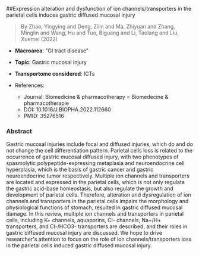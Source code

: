 ##Expression alteration and dysfunction of ion channels/transporters in the parietal cells induces gastric diffused mucosal injury

> By Zhao, Yingying and Deng, Zilin and Ma, Zhiyuan and Zhang, Minglin and Wang, Hu and Tuo, Biguang and Li, Taolang and Liu, Xuemei (2022)

- **Macroarea**: "GI tract disease"
- **Topic**: Gastric mucosal injury
- **Transportome considered**: ICTs

- References:
  - Journal: Biomedicine & pharmacotherapy = Biomedecine & pharmacotherapie
  - DOI: 10.1016/J.BIOPHA.2022.112660
  - PMID: 35276516

### Abstract

Gastric mucosal injuries include focal and diffused injuries, which do and do not change the cell differentiation pattern. Parietal cells loss is related to the occurrence of gastric mucosal diffused injury, with two phenotypes of spasmolytic polypeptide-expressing metaplasia and neuroendocrine cell hyperplasia, which is the basis of gastric cancer and gastric neuroendocrine tumor respectively. Multiple ion channels and transporters are located and expressed in the parietal cells, which is not only regulate the gastric acid-base homeostasis, but also regulate the growth and development of parietal cells. Therefore, alteration and dysregulation of ion channels and transporters in the parietal cells impairs the morphology and physiological functions of stomach, resulted in gastric diffused mucosal damage. In this review, multiple ion channels and transporters in parietal cells, including K+ channels, aquaporins, Cl- channels, Na+/H+ transporters, and Cl-/HCO3- transporters are described, and their roles in gastric diffused mucosal injury are discussed. We hope to drive researcher's attention to focus on the role of ion channels/transporters loss in the parietal cells induced gastric diffused mucosal injury.
